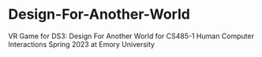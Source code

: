 # Design-For-Another-World
VR Game for DS3: Design For Another World for CS485-1 Human Computer Interactions Spring 2023 at Emory University
